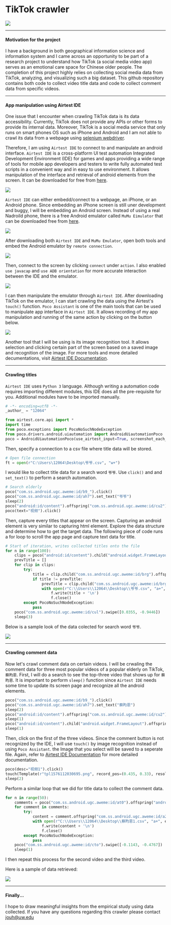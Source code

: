 # TikTok crawler

![](img/page_top.png)

* * *

#### Motivation for the project

I have a background in both geographical information science and information system and I came across an opportunity to be part of a research project to understand how TikTok (a social media video app) serves as an emotional care space for Chinese older people. The completion of this project highly relies on collecting social media data from TikTok, analyzing, and visualizing such a big dataset. This github repository contains both code to collect video title data and code to collect comment data from specific videos.

* * *

#### App manipulation using Airtest IDE

One issue that I encounter when crawling TikTok data is its data accessibility. Currently, TikTok does not provide any APIs or other forms to provide its internal data. Moreover, TikTok is a social media service that only runs on smart phones OS such as iPhone and Android and I am not able to crawl its data from a webpage using [selenium webdriver](https://selenium.dev/projects/).

Therefore, I am using `Airtest IDE` to connect to and manipulate an android interface. `Airtest IDE` is a cross-platform UI test automation Integrated Development Environment (IDE) for games and apps providing a wide range of tools for mobile app developers and testers to write fully automated test scripts in a convenient way and in easy to use environment. It allows manipulation of the interface and retrieval of android elements from the screen. It can be downloaded for free from [here](http://airtest.netease.com/docs/en/index.html).

![](img/airtest.png)

`Airtest IDE` can either embedd/connect to a webpage, an iPhone, or an Android phone. Since embedding an iPhone screen is still uner development and buggy, I will be embedding an Android screen. Instead of using a real Nadroild phone, there is a free Android emulator called `MuMu Eimulator` that can be downloaded free from [here](https://mumu.163.com/).

![](img/mumu.png)

After downloading both `Airtest IDE` and `MuMu Emulator`, open both tools and embed the Android emulator by `remote connection`.

![](img/remote_connection.png)

Then, connect to the screen by clicking `connect` under `action`. I also enabled `use javacap` and `use ADB orientation` for more accurate interaction between the IDE and the emulator.

![](img/connect.png)

I can then manipulate the emulator through `Airtest IDE`. After downloading TikTok on the emulator, I can start crawling the data using the Airtest's `touch()` function. `Poco Assistant` is one of the main tools that can be used to manipulate app interface in `Airtest IDE`. It allows recording of my app manipulation and running of the same action by clicking on the button below.

![](img/poco.png)

Another tool that I will be using is its image recognition tool. It allows selection and clicking certain part of the screen based on a saved image and recognition of the image. For more tools and more detailed decumentations, visit [Airtest IDE Documentation](http://airtest.netease.com/docs/en/index.html).

* * *

#### Crawling titles

`Airtest IDE` uses `Python 3` language. Although writing a automation code requires importing different modules, this IDE does all the pre-requisite for you. Additional modules have to be imported manually.

```Python
# -*- encoding=utf8 -*-
_author_ = "12064"

from airtest.core.api import *
import time
from poco.exceptions import PocoNoSuchNodeException
from poco.drivers.android.uiautomation import AndroidUiautomationPoco
poco = AndroidUiautomationPoco(use_airtest_input=True, screenshot_each_action=False)
```

Then, specify a connection to a csv file where title data will be stored.

```Python
# Open file connection
ft = open(r"C:\Users\12064\Desktop\爷爷.csv", "w+")
```

I would like to collect title data for a search word `爷爷`. Use `click()` and and `set_text()` to perform a search automation.

```Python
# Search elderly
poco("com.ss.android.ugc.aweme:id/b9_").click()
poco("com.ss.android.ugc.aweme:id/ah7").set_text("爷爷")
sleep(2)
poco("android:id/content").offspring("com.ss.android.ugc.aweme:id/cu2").child("android.widget.LinearLayout")[0].child("com.ss.android.ugc.aweme:id/ebd").click()
poco(text="视频").click()
```

Then, capture every titles that appear on the screen. Capturing an android element is very similar to capturing html element. Explore the data structure and determine how to get the target data. The following piece of code runs a for loop to scroll the app page and capture text data for title.

```Python
# Start of iteration, writes collected titles onto the file
for n in range(100):
    clips = poco("android:id/content").child("android.widget.FrameLayout").offspring("com.ss.android.ugc.aweme:id/eo7").offspring("com.ss.android.ugc.aweme:id/bow").child("android.widget.LinearLayout")
    prevTitle = []
    for clip in clips:
        try:
            title = clip.child("com.ss.android.ugc.aweme:id/brg").offspring("com.ss.android.ugc.aweme:id/a87").get_text()
            if title != prevTitle:
                prevTitle = clip.child("com.ss.android.ugc.aweme:id/brg").offspring("com.ss.android.ugc.aweme:id/a87").get_text()
                with open(r"C:\\Users\\12064\\Desktop\\爷爷.csv", "a+", encoding="utf8", errors="ignore") as f:
                    f.write(title + '\n')
                    f.close()
        except PocoNoSuchNodeException:
            pass
    poco("com.ss.android.ugc.aweme:id/cul").swipe([0.0355, -0.9446])
    sleep(3)
```

Below is a sample look of the data colected for search word `爷爷`.

![](img/title_data_sample.png)

* * *

#### Crawling comment data

Now let's crawl comment data on certain videos. I will be crwaling the comment data for three most popular videos of a popular elderly on TikTok, `蔡昀恩`. First, I will do a search to see the top-three video that shows up for `蔡昀恩`. It is important to perform `sleep()` function since `Airtest IDE` needs some time to update its screen page and recognize all the android elements.

```Python
poco("com.ss.android.ugc.aweme:id/b9_").click()
poco("com.ss.android.ugc.aweme:id/ah7").set_text("蔡昀恩")
sleep(2)
poco("android:id/content").offspring("com.ss.android.ugc.aweme:id/cu2").child("android.widget.LinearLayout")[0].child("com.ss.android.ugc.aweme:id/ebd").click()
sleep(1)
poco("android:id/content").child("android.widget.FrameLayout").offspring("com.ss.android.ugc.aweme:id/eo7").child("android.widget.LinearLayout").offspring("android.support.v7.widget.RecyclerView").child("android.widget.LinearLayout").offspring("com.ss.android.ugc.aweme:id/b8l").child("android.widget.ImageView")[0].click()
sleep(1)
```

Then, click on the first of the three videos. Since the comment button is not recognized by the IDE, I will use `touch()` by image recognition instead of using `Poco Assistant`. the Image that you select will be saved to a seperate file. Again, refer to [Airtest IDE Documentation](http://airtest.netease.com/docs/en/index.html) for more detailed documentation.

```Python
poco(desc="视频1").click()
touch(Template(r"tpl1576112030695.png", record_pos=(0.435, 0.33), resolution=(810, 1440)))
sleep(2)
```

Perform a similar loop that we did for title data to collect the comment data.

```Python
for n in range(50):
    comments = poco("com.ss.android.ugc.aweme:id/at0").offspring("android.widget.LinearLayout").offspring("com.ss.android.ugc.aweme:id/cto").child("com.ss.android.ugc.aweme:id/a22")
    for comment in comments:
        try:
            content = comment.offspring("com.ss.android.ugc.aweme:id/a2g").get_text()
            with open(r"C:\\Users\\12064\\Desktop\\蔡昀恩1.csv", "a+", encoding="utf8", errors="ignore") as f:
                f.write(content + '\n')
                f.close()
        except PocoNoSuchNodeException:
            pass
    poco("com.ss.android.ugc.aweme:id/cto").swipe([-0.1143, -0.4767])
    sleep(1)
```

I then repeat this process for the second video and the third video.

Here is a sample of data retrieved:

![](img/comments_sample.png)

* * *

#### Finally...

I hope to draw meaningful insights from the empirical study using data collected. If you have any questions regarding this crawler please contact jouh@uw.edu
